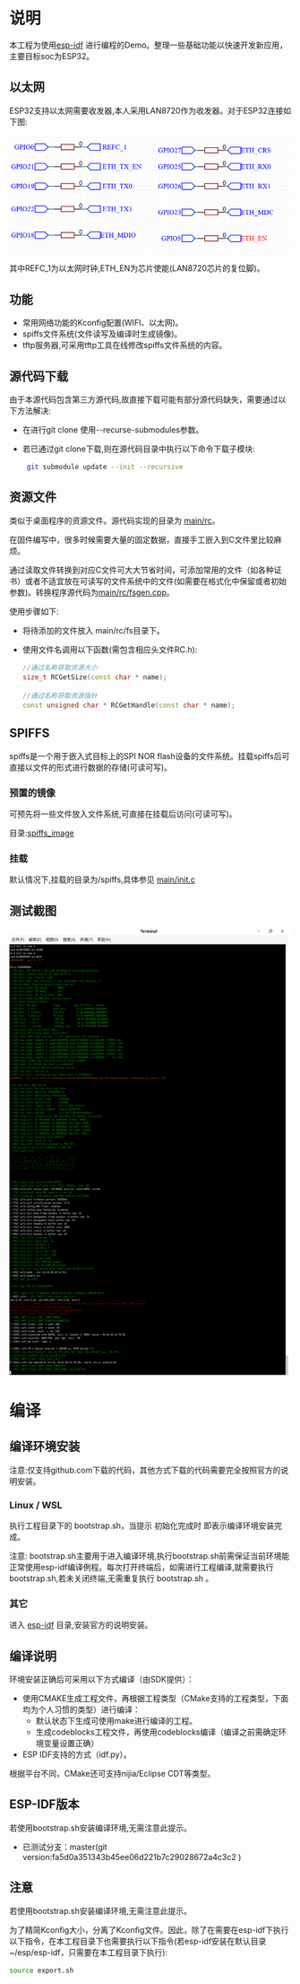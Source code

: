 # 说明

本工程为使用[esp-idf](https://github.com/espressif/esp-idf) 进行编程的Demo。整理一些基础功能以快速开发新应用，主要目标soc为ESP32。

## 以太网

ESP32支持以太网需要收发器,本人采用LAN8720作为收发器。对于ESP32连接如下图:

![ETH-LAN8720](doc/ETH-LAN8720.png)

其中REFC_1为以太网时钟,ETH_EN为芯片使能(LAN8720芯片的复位脚)。

## 功能

- 常用网络功能的Kconfig配置(WIFI、以太网)。
- spiffs文件系统(文件读写及编译时生成镜像)。
- tftp服务器,可采用tftp工具在线修改spiffs文件系统的内容。

## 源代码下载

由于本源代码包含第三方源代码,故直接下载可能有部分源代码缺失，需要通过以下方法解决:

- 在进行git clone 使用--recurse-submodules参数。

- 若已通过git clone下载,则在源代码目录中执行以下命令下载子模块:

  ```bash
   git submodule update --init --recursive
  ```

## 资源文件

类似于桌面程序的资源文件。源代码实现的目录为 [main/rc](main/rc/)。

在固件编写中，很多时候需要大量的固定数据，直接手工嵌入到C文件里比较麻烦。

通过读取文件转换到对应C文件可大大节省时间，可添加常用的文件（如各种证书）或者不适宜放在可读写的文件系统中的文件(如需要在格式化中保留或者初始参数)。转换程序源代码为[main/rc/fsgen.cpp](main/rc/fsgen.cpp)。

使用步骤如下:

- 将待添加的文件放入 main/rc/fs目录下。

- 使用文件名调用以下函数(需包含相应头文件RC.h):

  ```c++
  //通过名称获取资源大小
  size_t RCGetSize(const char * name);
  
  //通过名称获取资源指针
  const unsigned char * RCGetHandle(const char * name);
  ```

## SPIFFS

 spiffs是一个用于嵌入式目标上的SPI NOR flash设备的文件系统。挂载spiffs后可直接以文件的形式进行数据的存储(可读可写)。

### 预置的镜像

可预先将一些文件放入文件系统,可直接在挂载后访问(可读可写)。

目录:[spiffs_image](spiffs_image)

### 挂载

默认情况下,挂载的目录为/spiffs,具体参见 [main/init.c](main/init.c)

## 测试截图

![ESP32ModRTOSDemo-1](doc/ESP32ModRTOSDemo-1.png)

# 编译

## 编译环境安装

注意:仅支持github.com下载的代码，其他方式下载的代码需要完全按照官方的说明安装。

### Linux / WSL

执行工程目录下的 bootstrap.sh，当提示 初始化完成时 即表示编译环境安装完成。

注意: bootstrap.sh主要用于进入编译环境,执行bootstrap.sh前需保证当前环境能正常使用esp-idf编译例程。每次打开终端后，如需进行工程编译,就需要执行 bootstrap.sh,若未关闭终端,无需重复执行 bootstrap.sh 。

### 其它

进入 [esp-idf](esp-idf/) 目录,安装官方的说明安装。

## 编译说明

环境安装正确后可采用以下方式编译（由SDK提供）：

- 使用CMAKE生成工程文件，再根据工程类型（CMake支持的工程类型，下面均为个人习惯的类型）进行编译：
  - 默认状态下生成可使用make进行编译的工程。
  - 生成codeblocks工程文件，再使用codeblocks编译（编译之前需确定环境变量设置正确）
- ESP IDF支持的方式（idf.py）。

根据平台不同，CMake还可支持nijia/Eclipse CDT等类型。

## ESP-IDF版本

若使用bootstrap.sh安装编译环境,无需注意此提示。

- 已测试分支：master(git version:fa5d0a351343b45ee06d221b7c29028672a4c3c2 )

## 注意

若使用bootstrap.sh安装编译环境,无需注意此提示。

为了精简Kconfig大小，分离了Kconfig文件。因此，除了在需要在esp-idf下执行以下指令，在本工程目录下也需要执行以下指令(若esp-idf安装在默认目录~/esp/esp-idf，只需要在本工程目录下执行):

```bash
source export.sh
```



